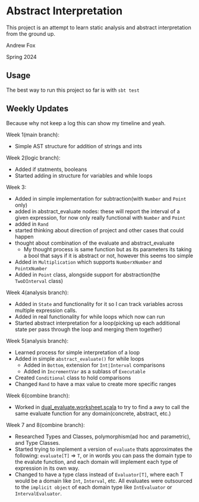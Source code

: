 # Abstract Interpretation

This project is an attempt to learn static analysis and abstract interpretation from the ground up.

Andrew Fox

Spring 2024

## Usage

The best way to run this project so far is with `sbt test`

## Weekly Updates

Because why not keep a log this can show my timeline and yeah.

Week 1(main branch):

- Simple AST structure for addition of strings and ints

Week 2(logic branch):

- Added if statments, booleans
- Started adding in structure for variables and while loops

Week 3:

- Added in simple implementation for subtraction(with `Number` and `Point` only)
- added in abstract_evaluate nodes: these will report the interval of a given expression, for now only really functional with `Number` and `Point`
- added in `Rand`
- started thinking about direction of project and other cases that could happen
- thought about combination of the evaluate and abstract_evaluate
  - My thought process is same function but as its parameters its taking a bool that says if it is abstract or not, however this seems too simple
- Added in `Multiplication` which supports `Number`x`Number` and `Point`x`Number`
- Added in `Point` class, alongside support for abstraction(the `TwoDInterval` class)

Week 4(analysis branch):

- Added in `State` and functionality for it so I can track variables across multiple expression calls.
- Added in real functionality for while loops which now can run
- Started abstract interpretation for a loop(picking up each additional state per pass through the loop and merging them together)

Week 5(analysis branch):

- Learned process for simple interpretation of a loop
- Added in simple `abstract_evaluate()` for while loops
  - Added in `Bottom`, extension for `Int|Interval` comparisons
  - Added in `IncrementVar` as a sublass of `Executable`
- Created `Conditional` class to hold comparisons
- Changed `Rand` to have a max value to create more specific ranges

Week 6(combine branch):

- Worked in [dual_evaluate.worksheet.scala](src/main/scala/dual_evaluate.worksheet.sc) to try to find a awy to call the same evaluate function for any domain(concrete, abstract, etc.)

Week 7 and 8(combine branch):

- Researched Types and Classes, polymorphism(ad hoc and parametric), and Type Classes.
- Started trying to implement a version of `evaluate` thats approximates the following: `evaluate[T]` => `T`, or in words you can pass the domain type to the evalute function, and each domain will implement each type of expression in its own way.
- Changed to have a type class instead of `Evaluator[T]`, where each T would be a domain like `Int`, `Interval`, etc. All evaluates were outsourced to the `implicit object` of each domain type like `IntEvaluator` or `IntervalEvaluator`.
